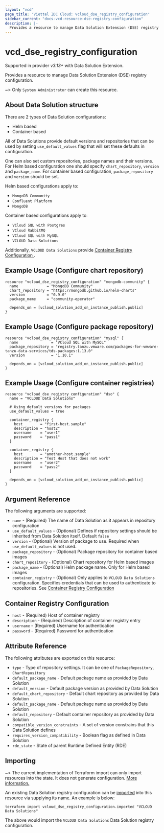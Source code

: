 ```yaml
---
layout: "vcd"
page_title: "Viettel IDC Cloud: vcloud_dse_registry_configuration"
sidebar_current: "docs-vcd-resource-dse-registry-configuration"
description: |-
  Provides a resource to manage Data Solution Extension (DSE) registry configuration.
---
```


# vcd\_dse\_registry\_configuration

Supported in provider *v3.13+* with Data Solution Extension.

Provides a resource to manage Data Solution Extension (DSE) registry configuration.

~> Only `System Administrator` can create this resource.

## About Data Solution structure

There are 2 types of Data Solution configurations:
* Helm based
* Container based

All of Data Solutions provide default versions and repositories that can be used by setting
`use_default_values` flag that will set these defaults in configuration.

One can also set custom repositories, package names and their versions. For Helm based configuration
one should specify `chart_repository`, `version` and `package_name`. For container based
configuration, `package_repository` and `version` should be set.

Helm based configurations apply to:

* `MongoDB Community`
* `Confluent Platform`
* `MongoDB`


Container based configurations apply to:

* `VCloud SQL with Postgres`
* `VCloud RabbitMQ`
* `VCloud SQL with MySQL`
* `VCLOUD Data Solutions`

Additionally, `VCLOUD Data Solutions` provide [Container Registry Configuration ](#container-registry).

## Example Usage (Configure chart repository)

```hcl
resource "vcloud_dse_registry_configuration" "mongodb-community" {
  name             = "MongoDB Community"
  chart_repository = "https://mongodb.github.io/helm-charts"
  version          = "0.9.0"
  package_name     = "community-operator"

  depends_on = [vcloud_solution_add_on_instance_publish.public]
}
```

## Example Usage (Configure package repository)

```hcl
resource "vcloud_dse_registry_configuration" "mysql" {
  name               = "VCloud SQL with MySQL"
  package_repository = "registry.tanzu.vmware.com/packages-for-vmware-tanzu-data-services/tds-packages:1.13.0"
  version            = "1.10.1"

  depends_on = [vcloud_solution_add_on_instance_publish.public]
}
```

## Example Usage (Configure container registries)

```hcl
resource "vcloud_dse_registry_configuration" "dso" {
  name = "VCLOUD Data Solutions"

  # Using default versions for packages
  use_default_values = true

  container_registry {
    host        = "first-host.sample"
    description = "host2"
    username    = "user1"
    password    = "pass1"
  }

  container_registry {
    host        = "another-host.sample"
    description = "Test Host that does not work"
    username    = "user2"
    password    = "pass2"
  }

  depends_on = [vcloud_solution_add_on_instance_publish.public]
}
```

## Argument Reference

The following arguments are supported:

* `name` - (Required) The name of Data Solution as it appears in repository configuration
* `use_default_values` - (Optional) Defines if repository settings should be inherited from Data
  Solution itself. Default `false`
* `version` - (Optional) Version of package to use. Required when `use_default_values` is not used.
* `package_repository` - (Optional) Package repository for container based images
* `chart_repository` - (Optional) Chart repository for Helm based images
* `package_name` - (Optional) Helm package name. Only for Helm based images
* `container_registry` - (Optional) Only applies to `VCLOUD Data Solutions` configuration. Specifies
  credentials that can be used to authenticate to repositories. See [Container Registry
  Configuration ](#container-registry)


<a id="container-registry"></a>
## Container Registry Configuration 

* `host` - (Required) Host of container registry
* `description` - (Required) Description of container registry entry
* `username` - (Required) Username for authentication
* `password` - (Required) Password for authentication



## Attribute Reference

The following attributes are exported on this resource:

* `type` - Type of repository settings. It can be one of `PackageRepository`, `ChartRepository`
* `default_package_name` - Default package name as provided by Data Solution
* `default_version` - Default package version as provided by Data Solution
* `default_chart_repository` - Default chart repository as provided by Data Solution
* `default_package_name` - Default package name as provided by Data Solution
* `default_repository` - Default container repository as provided by Data Solution
* `compatible_version_constraints` - A set of version constrains that this Data Solution defines
* `requires_version_compatibility` - Boolean flag as defined in Data Solution
* `rde_state` - State of parent Runtime Defined Entity (RDE)

## Importing

~> The current implementation of Terraform import can only import resources into the state.
It does not generate configuration. [More information.](https://www.terraform.io/docs/import/)

An existing Data Solution registry configuration can be [imported][docs-import] into this resource
via supplying its name. An example is below:

[docs-import]: https://www.terraform.io/docs/import/

```
terraform import vcloud_dse_registry_configuration.imported "VCLOUD Data Solutions"
```

The above would import the `VCLOUD Data Solutions` Data Solution registry configuration.
